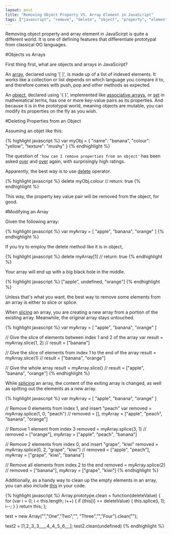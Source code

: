 ```yaml
---
layout: post
title: "Removing Object Property VS. Array Element in JavaScript"
tags: ["javascript", "remove", "delete", "object", "property", "element", "array"]
---
```


<div class="message">
Removing object property and array element in JavaScirpt is quite a different world. It is one of defining features that differentiate prototypal from classical OO languages.
</div>

#Objects vs Arrays

First thing first, what are objects and arrays in JavaScirpt?

An [array](https://developer.mozilla.org/en-US/docs/Web/JavaScript/Reference/Global_Objects/Array), declared using '[ ]', is made up of a list of indexed elements. It works like a collection or list depends on which language you compare it to, and therefore comes with push, pop and other methods as expected.

An [object](https://developer.mozilla.org/en-US/docs/Web/JavaScript/Reference/Global_Objects/Object), declared using '{ }', implemented like [associative arrays](https://en.wikipedia.org/wiki/Associative_array), or [set](https://en.wikipedia.org/wiki/Set_%28mathematics%29) in mathematical terms, has one or more key-value pairs as its properties. And because it is in the prototypal world, meaning objects are mutable, you can modify its properties on the fly as you wish.

#Deleting Properties from an Object

Assuming an objet like this:

{% highlight javascript %}
var myObj = { "name": "banana", "colour": "yellow", "texture": "mushy" }
{% endhighlight %}

The question of `'how can I remove properties from an object'` has been asked [over](http://stackoverflow.com/questions/346021/how-do-i-remove-objects-from-a-javascript-associative-array#346022) and [over](http://stackoverflow.com/questions/1784267/remove-element-from-javascript-associative-array-using-array-value#1784363) again, with surprisingly high ratings.

Apparently, the best way is to use [delete](https://developer.mozilla.org/en-US/docs/Web/JavaScript/Reference/Operators/delete) operator.

{% highlight javascript %}
delete myObj.colour // return: true
{% endhighlight %}

This way, the property key value pair will be removed from the object, for good.

#Modifying an Array

Given the following array:

{% highlight javascript %}
var myArray = [ "apple", "banana", "orange" ]
{% endhighlight %}

If you try to employ the delete method like it is in object,

{% highlight javascript %}
delete myArray[1] // return: true
{% endhighlight %}

Your array will end up with a big black hole in the middle.

{% highlight javascript %}
["apple", undefined, "orange"]
{% endhighlight %}

Unless that's what you want, the best way to remove some elements from an array is either to slice or splice.

When [slicing](https://developer.mozilla.org/en-US/docs/Web/JavaScript/Reference/Global_Objects/Array/slice?redirectlocale=en-US&redirectslug=JavaScript%2FReference%2FGlobal_Objects%2FArray%2Fslice) an array, you are creating a new array from a portion of the existing array. Meanwhile, the original array stays untouched.

{% highlight javascript %}
var myArray = [ "apple", "banana", "orange" ]

// Give the slice of elements between index 1 and 2 of the array
var result = myArray.slice(1, 2)
// result = ["banana"]

// Give the slice of elements from index 1 to the end of the array
result = myArray.slice(1)
// result = ["banana", "orange"]

// Give the whole array
result = myArray.slice()
// result = ["apple", "banana", "orange"]
{% endhighlight %}

While [splicing](https://developer.mozilla.org/en-US/docs/Web/JavaScript/Reference/Global_Objects/Array/splice?redirectlocale=en-US&redirectslug=JavaScript%2FReference%2FGlobal_Objects%2FArray%2Fsplice) an array, the content of the exiting array is changed, as well as spitting out the elements as a new array.

{% highlight javascript %}
var myArray = [ "apple", "banana", "orange" ]

// Remove 0 elements from index 1, and insert "peach"
var removed = myArray.splice(1, 0, "peach")
// removed = [], myArray = ["apple", "peach", "banana", "orange"]

// Remove 1 element from index 3
removed = myArray.splice(3, 1)
// removed = ["orange"], myArray = ["apple", "peach", "banana"]

// Remove 2 elements from index 0, and insert "grape", "kiwi"
removed = myArray.splice(0, 2, "grape", "kiwi")
// removed = ["apple", "peach"], myArray = ["grape", "kiwi", "banana"]

// Remove all elements from index 2 to the end
removed = myArray.splice(2)
// removed = ["banana"], myArray = ["grape", "kiwi"]
{% endhighlight %}

Additionally, as a handy way to clean up the empty elements in an array, you can also include [this](http://stackoverflow.com/questions/281264/remove-empty-elements-from-an-array-in-javascript#281335) in your code.

{% highlight javascript %}
Array.prototype.clean = function(deleteValue) {
  for (var i = 0; i < this.length; i++) {
    if (this[i] == deleteValue) {
      this.splice(i, 1);
      i--;
    }
  }
  return this;
};

test = new Array("","One","Two","", "Three","","Four").clean("");

test2 = [1,2,,3,,3,,,,,,4,,4,,5,,6,,,,];
test2.clean(undefined)
{% endhighlight %}
